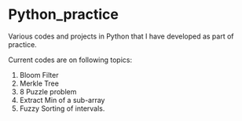 # Python_practice
Various codes and projects in Python that I have developed as part of practice.

Current codes are on following topics:

1. Bloom Filter
2. Merkle Tree
3. 8 Puzzle problem
4. Extract Min of a sub-array
5. Fuzzy Sorting of intervals.
